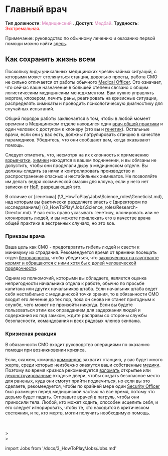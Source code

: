 # Главный врач

**Тип должности**: <font color="#d673b2">Медицинский</font> . **Доступ**: <font color="#d673b2">Медбай</font>. **Трудность**: <font color="Red">Экстремальная</font>.



Примечание: руководство по обычному лечению и оказанию первой помощи можно найти [здесь](\3_HowToPlay\Jobs\Medical_roles\Medical-Doctor.md).



## Как сохранить жизнь всем


Поскольку виды уникальных медицинских чрезвычайных ситуаций, с которыми может столкнуться станция, довольно просты, работа CMO не сильно отличается от работы обычного [Medical Officer](\3_HowToPlay\Jobs\Medical_roles\Medical-Doctor.md). Это означает, что сейчас ваше назначение в большей степени связано с общим логистическим медицинским менеджментом. Вам нужно управлять моргом, клозером, лечить раны, реагировать на кризисные ситуации, распределять химикаты и проводить психологическую диагностику для случайных испытаний.


Общий порядок работы заключается в том, чтобы в любой момент времени в Медицинском отделе находился один [врач общей практики](\3_HowToPlay\Jobs\Medical_roles\Medical-Doctor.md) и один человек с доступом к клонеру (это вы и [генетик](\3_HowToPlay\Jobs\Science_roles\Geneticist.md)). Остальные врачи, если они у вас есть, должны патрулировать станцию в качестве парамедиков. Убедитесь, что они сообщают вам, когда оказывают помощь.

Следует отметить, что, несмотря на их склонность к применению [взрывчатки](\3_HowToPlay\Guides\Medical_guides\Chemistry.md), [химики](\3_HowToPlay\Jobs\Medical_roles\Chemist.md) находятся в вашем подчинении, и вы обязаны не допустить, чтобы они проделали дыру в медицинском отделе. Вы должны следить за ними и контролировать производство и распространение опасных и нестабильных химикатов. Не позволяйте им делать ведра космической смазки для клоуна, если у него нет записки от [HoP](\3_HowToPlay\Jobs\Command_roles\Head-of-Personnel.md), разрешающей это.

В отличие от [генетика] (\3_HowToPlay\Jobs\Science_roles\Geneticist.md), над которым вы фактически разделяете власть с [директором по исследованиям] (\3_HowToPlay\Jobs\Science_roles\Research-Director.md). У вас есть право указывать генетику, клонировать или не клонировать людей, и вы можете привлекать его в качестве врача общей практики в экстренных случаях, но это все.


### Приказы врача

Ваша цель как CMO - предотвратить гибель людей и свести к минимуму их страдания. Рекомендуется время от времени посещать отдел [безопасности](\3_HowToPlay\Jobs\Security_roles\Security-Officer.md), чтобы убедиться, что [заключенных на гауптвахте кормят и обращаются с ними хотя бы с долей человеческой порядочности](\4_Univers\Other\Jokes\So-close-to-impossible-that-it-might-as-well-not-even-exist.md).

Одним из полномочий, которыми вы обладаете, является оценка непригодности начальника отдела к работе, обычно по просьбе капитана или других начальников штаба. Если начальник штаба ведет себя нестабильно с медицинской точки зрения, то в обязанности CMO входит его лечение до тех пор, пока он снова не станет пригодным к службе, чего может не произойти никогда. Если вы будете пользоваться этим как оправданием для задержания людей и содержания их под замком, ждите расправы со стороны службы безопасности, командования и всех рядовых членов экипажа.


### Кризисная реакция


В обязанности CMO входит руководство операциями по оказанию помощи при возникновении кризиса.

Если, скажем, команда [коммандос](\3_HowToPlay\Jobs\Medical_roles\Medical-Doctor.md) захватит станцию, у вас будет много жертв, среди которых неизбежно окажутся ваши собственные [медики](\3_HowToPlay\Jobs\Medical_roles\Medical-Doctor.md). Поэтому во время кризиса рекомендуется [взломать](\3_HowToPlay\Guides\Engineering_guides\Hacking-Guide.md) открытые или [деконструированные](\3_HowToPlay\Guides\Engineering_guides\Construction.md) входные двери, чтобы создать безопасное место для раненых, куда они смогут прийти подлечиться, но если вы это сделаете, рекомендуется, чтобы по крайней мере один [Security Officer](\3_HowToPlay\Jobs\Security_roles\Security-Officer.md) был размещен перед медицинской частью на все время, потому что дерьмо будет падать. Отправьте [врачей](\3_HowToPlay\Jobs\Medical_roles\Medical-Doctor.md) в патруль, чтобы они приносили тела. Любой, кто может ходить, способен исцелить себя, и его следует игнорировать, чтобы те, кто находится в критическом состоянии, и те, кто мертв, могли получить необходимую помощь.

  <br/>
<br/>>
<br/>>

import Jobs from '/docs/3_HowToPlay/Jobs/Jobs.md'

<Jobs />

